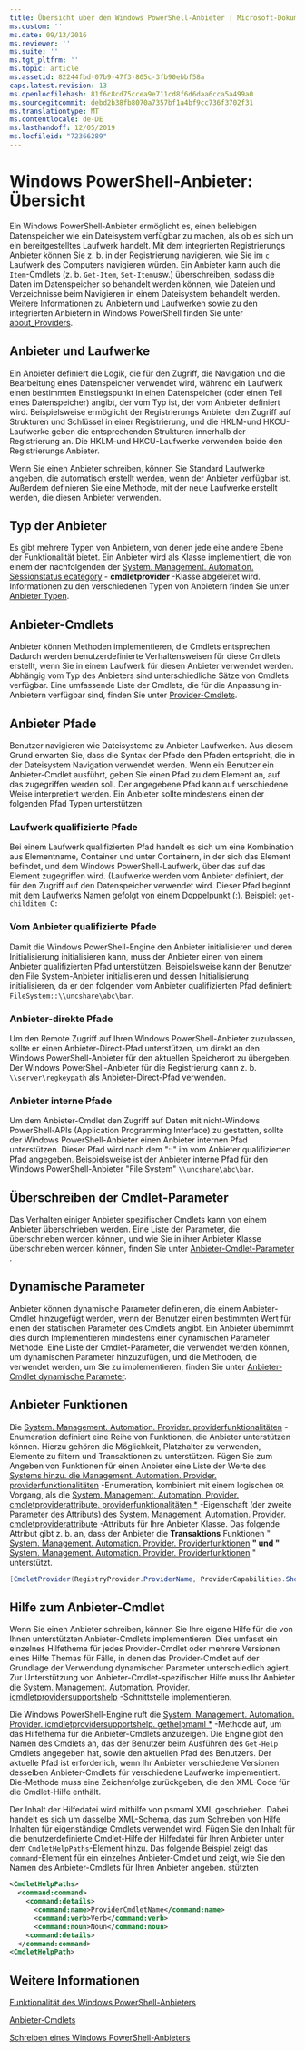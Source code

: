 ```yaml
---
title: Übersicht über den Windows PowerShell-Anbieter | Microsoft-Dokumentation
ms.custom: ''
ms.date: 09/13/2016
ms.reviewer: ''
ms.suite: ''
ms.tgt_pltfrm: ''
ms.topic: article
ms.assetid: 82244fbd-07b9-47f3-805c-3fb90ebbf58a
caps.latest.revision: 13
ms.openlocfilehash: 81f6c8cd75ccea9e711cd8f6d6daa6cca5a499a0
ms.sourcegitcommit: debd2b38fb8070a7357bf1a4bf9cc736f3702f31
ms.translationtype: MT
ms.contentlocale: de-DE
ms.lasthandoff: 12/05/2019
ms.locfileid: "72366289"
---
```

# <a name="windows-powershell-provider-overview"></a>Windows PowerShell-Anbieter: Übersicht

Ein Windows PowerShell-Anbieter ermöglicht es, einen beliebigen Datenspeicher wie ein Dateisystem verfügbar zu machen, als ob es sich um ein bereitgestelltes Laufwerk handelt. Mit dem integrierten Registrierungs Anbieter können Sie z. b. in der Registrierung navigieren, wie Sie im `c` Laufwerk des Computers navigieren würden. Ein Anbieter kann auch die `Item`-Cmdlets (z. b. `Get-Item`, `Set-Item`usw.) überschreiben, sodass die Daten im Datenspeicher so behandelt werden können, wie Dateien und Verzeichnisse beim Navigieren in einem Dateisystem behandelt werden. Weitere Informationen zu Anbietern und Laufwerken sowie zu den integrierten Anbietern in Windows PowerShell finden Sie unter [about_Providers](/powershell/module/microsoft.powershell.core/about/about_providers).

## <a name="providers-and-drives"></a>Anbieter und Laufwerke

Ein Anbieter definiert die Logik, die für den Zugriff, die Navigation und die Bearbeitung eines Datenspeicher verwendet wird, während ein Laufwerk einen bestimmten Einstiegspunkt in einen Datenspeicher (oder einen Teil eines Datenspeicher) angibt, der vom Typ ist, der vom Anbieter definiert wird. Beispielsweise ermöglicht der Registrierungs Anbieter den Zugriff auf Strukturen und Schlüssel in einer Registrierung, und die HKLM-und HKCU-Laufwerke geben die entsprechenden Strukturen innerhalb der Registrierung an. Die HKLM-und HKCU-Laufwerke verwenden beide den Registrierungs Anbieter.

Wenn Sie einen Anbieter schreiben, können Sie Standard Laufwerke angeben, die automatisch erstellt werden, wenn der Anbieter verfügbar ist. Außerdem definieren Sie eine Methode, mit der neue Laufwerke erstellt werden, die diesen Anbieter verwenden.

## <a name="type-of-providers"></a>Typ der Anbieter

Es gibt mehrere Typen von Anbietern, von denen jede eine andere Ebene der Funktionalität bietet. Ein Anbieter wird als Klasse implementiert, die von einem der nachfolgenden der [System. Management. Automation. Sessionstatus ecategory](/dotnet/api/system.management.automation.sessionstatecategory?view=pscore-6.2.0) - **cmdletprovider** -Klasse abgeleitet wird. Informationen zu den verschiedenen Typen von Anbietern finden Sie unter [Anbieter Typen](./provider-types.md).

## <a name="provider-cmdlets"></a>Anbieter-Cmdlets

Anbieter können Methoden implementieren, die Cmdlets entsprechen. Dadurch werden benutzerdefinierte Verhaltensweisen für diese Cmdlets erstellt, wenn Sie in einem Laufwerk für diesen Anbieter verwendet werden. Abhängig vom Typ des Anbieters sind unterschiedliche Sätze von Cmdlets verfügbar. Eine umfassende Liste der Cmdlets, die für die Anpassung in-Anbietern verfügbar sind, finden Sie unter [Provider-Cmdlets](./provider-cmdlets.md).

## <a name="provider-paths"></a>Anbieter Pfade

Benutzer navigieren wie Dateisysteme zu Anbieter Laufwerken. Aus diesem Grund erwarten Sie, dass die Syntax der Pfade den Pfaden entspricht, die in der Dateisystem Navigation verwendet werden. Wenn ein Benutzer ein Anbieter-Cmdlet ausführt, geben Sie einen Pfad zu dem Element an, auf das zugegriffen werden soll. Der angegebene Pfad kann auf verschiedene Weise interpretiert werden. Ein Anbieter sollte mindestens einen der folgenden Pfad Typen unterstützen.

### <a name="drive-qualified-paths"></a>Laufwerk qualifizierte Pfade

Bei einem Laufwerk qualifizierten Pfad handelt es sich um eine Kombination aus Elementname, Container und unter Containern, in der sich das Element befindet, und dem Windows PowerShell-Laufwerk, über das auf das Element zugegriffen wird. (Laufwerke werden vom Anbieter definiert, der für den Zugriff auf den Datenspeicher verwendet wird. Dieser Pfad beginnt mit dem Laufwerks Namen gefolgt von einem Doppelpunkt (:). Beispiel: `get-childitem C:`

### <a name="provider-qualified-paths"></a>Vom Anbieter qualifizierte Pfade

Damit die Windows PowerShell-Engine den Anbieter initialisieren und deren Initialisierung initialisieren kann, muss der Anbieter einen von einem Anbieter qualifizierten Pfad unterstützen. Beispielsweise kann der Benutzer den File System-Anbieter initialisieren und dessen Initialisierung initialisieren, da er den folgenden vom Anbieter qualifizierten Pfad definiert: `FileSystem::\\uncshare\abc\bar`.

### <a name="provider-direct-paths"></a>Anbieter-direkte Pfade

Um den Remote Zugriff auf Ihren Windows PowerShell-Anbieter zuzulassen, sollte er einen Anbieter-Direct-Pfad unterstützen, um direkt an den Windows PowerShell-Anbieter für den aktuellen Speicherort zu übergeben. Der Windows PowerShell-Anbieter für die Registrierung kann z. b. `\\server\regkeypath` als Anbieter-Direct-Pfad verwenden.

### <a name="provider-internal-paths"></a>Anbieter interne Pfade

Um dem Anbieter-Cmdlet den Zugriff auf Daten mit nicht-Windows PowerShell-APIs (Application Programming Interface) zu gestatten, sollte der Windows PowerShell-Anbieter einen Anbieter internen Pfad unterstützen. Dieser Pfad wird nach dem "::" im vom Anbieter qualifizierten Pfad angegeben. Beispielsweise ist der Anbieter interne Pfad für den Windows PowerShell-Anbieter "File System" `\\uncshare\abc\bar`.

## <a name="overriding-cmdlet-parameters"></a>Überschreiben der Cmdlet-Parameter

Das Verhalten einiger Anbieter spezifischer Cmdlets kann von einem Anbieter überschrieben werden. Eine Liste der Parameter, die überschrieben werden können, und wie Sie in ihrer Anbieter Klasse überschrieben werden können, finden Sie unter [Anbieter-Cmdlet-Parameter](./provider-cmdlet-parameters.md) .

## <a name="dynamic-parameters"></a>Dynamische Parameter

Anbieter können dynamische Parameter definieren, die einem Anbieter-Cmdlet hinzugefügt werden, wenn der Benutzer einen bestimmten Wert für einen der statischen Parameter des Cmdlets angibt. Ein Anbieter übernimmt dies durch Implementieren mindestens einer dynamischen Parameter Methode. Eine Liste der Cmdlet-Parameter, die verwendet werden können, um dynamischen Parameter hinzuzufügen, und die Methoden, die verwendet werden, um Sie zu implementieren, finden Sie unter [Anbieter-Cmdlet dynamische Parameter](./provider-cmdlet-dynamic-parameters.md).

## <a name="provider-capabilities"></a>Anbieter Funktionen

Die [System. Management. Automation. Provider. providerfunktionalitäten](/dotnet/api/System.Management.Automation.Provider.ProviderCapabilities) -Enumeration definiert eine Reihe von Funktionen, die Anbieter unterstützen können. Hierzu gehören die Möglichkeit, Platzhalter zu verwenden, Elemente zu filtern und Transaktionen zu unterstützen. Fügen Sie zum Angeben von Funktionen für einen Anbieter eine Liste der Werte des [Systems hinzu. die Management. Automation. Provider. providerfunktionalitäten](/dotnet/api/System.Management.Automation.Provider.ProviderCapabilities) -Enumeration, kombiniert mit einem logischen `OR` Vorgang, als die [System. Management. Automation. Provider. cmdletproviderattribute. providerfunktionalitäten *](/dotnet/api/System.Management.Automation.Provider.CmdletProviderAttribute.ProviderCapabilities) -Eigenschaft (der zweite Parameter des Attributs) des [System. Management. Automation. Provider. cmdletproviderattribute](/dotnet/api/System.Management.Automation.Provider.CmdletProviderAttribute) -Attributs für Ihre Anbieter Klasse. Das folgende Attribut gibt z. b. an, dass der Anbieter die **Transaktions** Funktionen " [System. Management. Automation. Provider. Providerfunktionen](/dotnet/api/System.Management.Automation.Provider.ProviderCapabilities?view=pscore-6.2.0) **" und "** [System. Management. Automation. Provider. Providerfunktionen](/dotnet/api/System.Management.Automation.Provider.ProviderCapabilities?view=pscore-6.2.0) " unterstützt.

```csharp
[CmdletProvider(RegistryProvider.ProviderName, ProviderCapabilities.ShouldProcess | ProviderCapabilities.Transactions)]

```

## <a name="provider-cmdlet-help"></a>Hilfe zum Anbieter-Cmdlet

Wenn Sie einen Anbieter schreiben, können Sie Ihre eigene Hilfe für die von Ihnen unterstützten Anbieter-Cmdlets implementieren. Dies umfasst ein einzelnes Hilfethema für jedes Provider-Cmdlet oder mehrere Versionen eines Hilfe Themas für Fälle, in denen das Provider-Cmdlet auf der Grundlage der Verwendung dynamischer Parameter unterschiedlich agiert. Zur Unterstützung von Anbieter-Cmdlet-spezifischer Hilfe muss Ihr Anbieter die [System. Management. Automation. Provider. icmdletprovidersupportshelp](/dotnet/api/System.Management.Automation.Provider.ICmdletProviderSupportsHelp) -Schnittstelle implementieren.

Die Windows PowerShell-Engine ruft die [System. Management. Automation. Provider. icmdletprovidersupportshelp. gethelpmaml *](/dotnet/api/System.Management.Automation.Provider.ICmdletProviderSupportsHelp.GetHelpMaml) -Methode auf, um das Hilfethema für die Anbieter-Cmdlets anzuzeigen. Die Engine gibt den Namen des Cmdlets an, das der Benutzer beim Ausführen des `Get-Help` Cmdlets angegeben hat, sowie den aktuellen Pfad des Benutzers. Der aktuelle Pfad ist erforderlich, wenn Ihr Anbieter verschiedene Versionen desselben Anbieter-Cmdlets für verschiedene Laufwerke implementiert. Die-Methode muss eine Zeichenfolge zurückgeben, die den XML-Code für die Cmdlet-Hilfe enthält.

Der Inhalt der Hilfedatei wird mithilfe von psmaml XML geschrieben. Dabei handelt es sich um dasselbe XML-Schema, das zum Schreiben von Hilfe Inhalten für eigenständige Cmdlets verwendet wird. Fügen Sie den Inhalt für die benutzerdefinierte Cmdlet-Hilfe der Hilfedatei für Ihren Anbieter unter dem `CmdletHelpPaths`-Element hinzu. Das folgende Beispiel zeigt das `command`-Element für ein einzelnes Anbieter-Cmdlet und zeigt, wie Sie den Namen des Anbieter-Cmdlets für Ihren Anbieter angeben. stützten

```xml
<CmdletHelpPaths>
  <command:command>
    <command:details>
      <command:name>ProviderCmdletName</command:name>
      <command:verb>Verb</command:verb>
      <command:noun>Noun</command:noun>
    <command:details>
  </command:command>
<CmdletHelpPath>
```

## <a name="see-also"></a>Weitere Informationen

[Funktionalität des Windows PowerShell-Anbieters](./provider-types.md)

[Anbieter-Cmdlets](./provider-cmdlets.md)

[Schreiben eines Windows PowerShell-Anbieters](./writing-a-windows-powershell-provider.md)